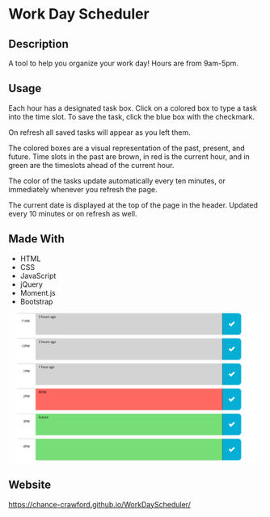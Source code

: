 # Work Day Scheduler 

## Description
A tool to help you organize your work day!
Hours are from 9am-5pm.

## Usage
Each hour has a designated task box. Click on a colored box to type
a task into the time slot. To save the task, click the blue box
with the checkmark.

On refresh all saved tasks will appear as you left them.

The colored boxes are a visual representation of the past, present,
and future. Time slots in the past are brown, in red is the current
hour, and in green are the timeslots ahead of the current hour.

The color of the tasks update automatically every ten minutes, or immediately whenever you refresh the page.

The current date is displayed at the top of the page in the header.
Updated every 10 minutes or on refresh as well.

## Made With
* HTML
* CSS
* JavaScript
* jQuery
* Moment.js
* Bootstrap

![Web Day Scheduler Page](./assets/images/Capture.PNG)

## Website
https://chance-crawford.github.io/WorkDayScheduler/
